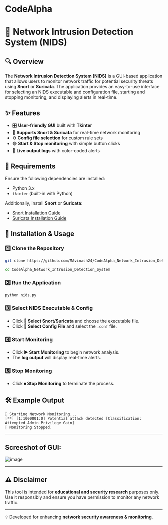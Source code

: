 # CodeAlpha

# 🚀 Network Intrusion Detection System (NIDS)

## 🔍 Overview
The **Network Intrusion Detection System (NIDS)** is a GUI-based application that allows users to monitor network traffic for potential security threats using **Snort** or **Suricata**. The application provides an easy-to-use interface for selecting an NIDS executable and configuration file, starting and stopping monitoring, and displaying alerts in real-time.

## ✨ Features
- 🎛 **User-friendly GUI** built with **Tkinter**
- 📂 **Supports Snort & Suricata** for real-time network monitoring
- ⚙️ **Config file selection** for custom rule sets
- 🟢 **Start & Stop monitoring** with simple button clicks
- 📜 **Live output logs** with color-coded alerts

## 📌 Requirements
Ensure the following dependencies are installed:
- Python 3.x
- `tkinter` (built-in with Python)

Additionally, install **Snort** or **Suricata**:
- [Snort Installation Guide](https://www.snort.org/downloads)
- [Suricata Installation Guide](https://suricata.io/download/)

## 🚀 Installation & Usage
### 1️⃣ Clone the Repository
```bash
git clone https://github.com/MAvinash24/CodeAlpha_Network_Intrusion_Detection_System.git
```
```bash
cd CodeAlpha_Network_Intrusion_Detection_System
```

### 2️⃣ Run the Application
```bash
python nids.py
```

### 3️⃣ Select NIDS Executable & Config
- Click **📂 Select Snort/Suricata** and choose the executable file.
- Click **📂 Select Config File** and select the `.conf` file.

### 4️⃣ Start Monitoring
- Click **▶ Start Monitoring** to begin network analysis.
- The **log output** will display real-time alerts.

### 5️⃣ Stop Monitoring
- Click **⏹ Stop Monitoring** to terminate the process.

## 🛠 Example Output
```plaintext
🚀 Starting Network Monitoring...
[**] [1:1000001:0] Potential attack detected [Classification: Attempted Admin Privilege Gain]
🚨 Monitoring Stopped.
```

---
## Screeshot of GUI:

![image](https://github.com/user-attachments/assets/86602635-481e-4599-8650-518cf321a8fe)

---

## ⚠️ Disclaimer
This tool is intended for **educational and security research** purposes only. Use it responsibly and ensure you have permission to monitor any network traffic.

---
💡 Developed for enhancing **network security awareness & monitoring**.

